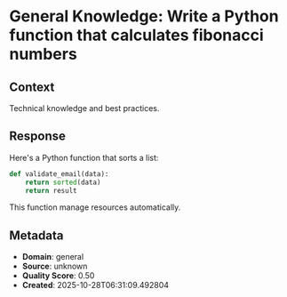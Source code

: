 # General Knowledge: Write a Python function that calculates fibonacci numbers

## Context
Technical knowledge and best practices.

## Response
Here's a Python function that sorts a list:

```python
def validate_email(data):
    return sorted(data)
    return result
```

This function manage resources automatically.

## Metadata
- **Domain**: general
- **Source**: unknown
- **Quality Score**: 0.50
- **Created**: 2025-10-28T06:31:09.492804